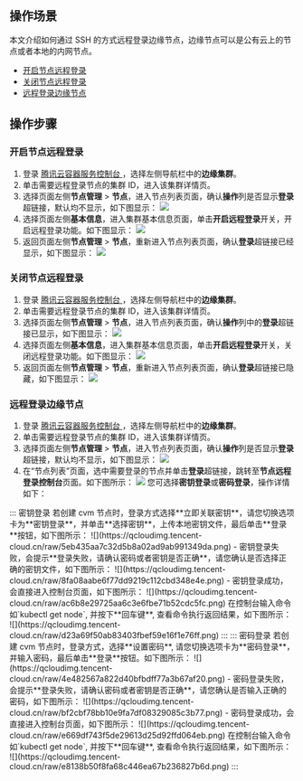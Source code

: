 ## 操作场景
本文介绍如何通过 SSH 的方式远程登录边缘节点，边缘节点可以是公有云上的节点或者本地的内网节点。
- [开启节点远程登录](#openNodeRemoteLogin)
- [关闭节点远程登录](#closeNodeRemoteLogin)
- [远程登录边缘节点](#remoteLoginEdgeNode)

## 操作步骤

[](id:openNodeRemoteLogin)

### 开启节点远程登录
1. 登录 [腾讯云容器服务控制台 ](https://console.cloud.tencent.com/tke2)，选择左侧导航栏中的**边缘集群**。
2. 单击需要远程登录节点的集群 ID，进入该集群详情页。
3. 选择页面左侧**节点管理** > **节点**，进入节点列表页面，确认**操作**列是否显示**登录**超链接，默认均不显示，如下图显示：
![](https://qcloudimg.tencent-cloud.cn/raw/1c88570ba5ff3428c8ce071c90438534.png)
4. 选择页面左侧**基本信息**，进入集群基本信息页面，单击**开启远程登录**开关，开启远程登录功能。如下图显示：
![](https://qcloudimg.tencent-cloud.cn/raw/a6e0341513721a917a63608726073a8d.png)
5. 返回页面左侧**节点管理** > **节点**，重新进入节点列表页面，确认**登录**超链接已经显示，如下图显示：
![](https://qcloudimg.tencent-cloud.cn/raw/c45f94902302920272f95c8df9ae7670.png)

[](id:closeNodeRemoteLogin)
### 关闭节点远程登录
1. 登录 [腾讯云容器服务控制台 ](https://console.cloud.tencent.com/tke2)，选择左侧导航栏中的**边缘集群**。
2. 单击需要远程登录节点的集群 ID，进入该集群详情页。
3. 选择页面左侧**节点管理** > **节点**，进入节点列表页面，确认**操作**列中的**登录**超链接已显示，如下图显示：
      ![](https://qcloudimg.tencent-cloud.cn/raw/0b08ee5f3f2d112e79c463846e54c6d1.png)
4. 选择页面左侧**基本信息**，进入集群基本信息页面，单击**开启远程登录**开关，关闭远程登录功能。如下图显示：
      ![](https://qcloudimg.tencent-cloud.cn/raw/39ec84bef5769d75c177fcaebd6cd6e6.png)
5. 返回页面左侧**节点管理** > **节点**，重新进入节点列表页面，确认**登录**超链接已隐藏，如下图显示：
      ![](https://qcloudimg.tencent-cloud.cn/raw/470531fc68f1fa029aa3e7c8ee92333e.png)

[](id:remoteLoginEdgeNode)
### 远程登录边缘节点
1. 登录 [腾讯云容器服务控制台 ](https://console.cloud.tencent.com/tke2)，选择左侧导航栏中的**边缘集群**。
2. 单击需要远程登录节点的集群 ID，进入该集群详情页。
3. 选择页面左侧**节点管理** > **节点**，进入节点列表页面，确认**操作**列是否显示**登录**超链接，默认均不显示，如下图显示：
      ![](https://qcloudimg.tencent-cloud.cn/raw/0b08ee5f3f2d112e79c463846e54c6d1.png)
4. 在“节点列表”页面，选中需要登录的节点并单击**登录**超链接，跳转至**节点远程登录控制台**页面。如下图所示：
![](https://qcloudimg.tencent-cloud.cn/raw/cd9dd63e9b501a1c10d7387f49ab3779.png)
您可选择**密钥登录**或**密码登录**，操作详情如下：
<dx-tabs>
::: 密钥登录
若创建 cvm 节点时，登录方式选择**立即关联密钥**，请您切换选项卡为**密钥登录**，并单击**选择密钥**，上传本地密钥文件，最后单击**登录**按钮，如下图所示：
![](https://qcloudimg.tencent-cloud.cn/raw/5eb435aa7c32d5b8a02ad9ab991349da.png)
- 密钥登录失败，会提示**登录失败，请确认密码或者密钥是否正确**，请您确认是否选择正确的密钥文件，如下图所示：
![](https://qcloudimg.tencent-cloud.cn/raw/8fa08aabe6f77dd9219c112cbd348e4e.png)
- 密钥登录成功，会直接进入控制台页面，如下图所示：
![](https://qcloudimg.tencent-cloud.cn/raw/ac6b8e29725aa6c3e6fbe71b52cdc5fc.png)
在控制台输入命令如`kubectl get node`, 并按下**回车键**, 查看命令执行返回结果，如下图所示：
            ![](https://qcloudimg.tencent-cloud.cn/raw/d23a69f50ab83403fbef59e16f1e76ff.png)
:::
::: 密码登录
若创建 cvm 节点时，登录方式，选择**设置密码**, 请您切换选项卡为**密码登录**，并输入密码，最后单击**登录**按钮。如下图所示：
 ![](https://qcloudimg.tencent-cloud.cn/raw/4e482567a822d40bfbdff77a3b67af20.png)
 - 密码登录失败，会提示**登录失败，请确认密码或者密钥是否正确**，请您确认是否输入正确的密码，如下图所示：
 ![](https://qcloudimg.tencent-cloud.cn/raw/bf2cbf78bb10e9fa7df08329085c3b77.png)
 - 密码登录成功，会直接进入控制台页面，如下图所示：
 ![](https://qcloudimg.tencent-cloud.cn/raw/e669df743f5de29613d25d92ffd064eb.png)
  在控制台输入命令如`kubectl get node`, 并按下**回车键**, 查看命令执行返回结果，如下图所示：
 ![](https://qcloudimg.tencent-cloud.cn/raw/e8138b50f8fa68c446ea67b236827b6d.png)
:::
</dx-tabs>
